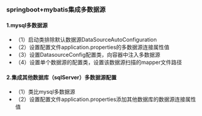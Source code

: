 ### springboot+mybatis集成多数据源


#### 1.mysql多数据源

 * （1）启动类排除默认数据源DataSourceAutoConfiguration
 * （2）设置配置文件application.properties的多数据源连接属性值
 * （3）设置DatasourceConfig配置类，向容器中注入多数据源
 * （4）设置单个数据源的配置类，设置该数据源扫描的mapper文件路径


#### 2.集成其他数据库（sqlServer）多数据源配置

 * （1）类比mysql多数据源
 * （2）设置配置文件application.properties添加其他数据库的数据源连接属性值
